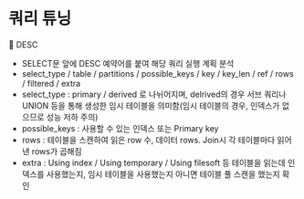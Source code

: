 # 쿼리 튜닝

🖤 DESC
 - SELECT문 앞에 DESC 예약어를 붙여 해당 쿼리 실행 계획 분석
 - select_type / table / partitions / possible_keys / key / key_len / ref / rows / filtered / extra
 - select_type : primary / derived 로 나뉘어지며, delrived의 경우 서브 쿼리나 UNION 등을 통해 생성한 임시 테이블을 의미함(임시 테이블의 경우, 인덱스가 없으므로 성능 저하 주의)
 - possible_keys : 사용할 수 있는 인덱스 또는 Primary key
 - rows : 테이블을 스캔하여 읽은 row 수, 데이터 rows. Join시 각 테이블마다 읽어낸 rows가 곱해짐
 - extra : Using index / Using temporary / Using filesoft 등 테이블을 읽는데 인덱스를 사용했는지, 임시 테이블을 사용했는지 아니면 테이블 풀 스캔을 했는지 확인
